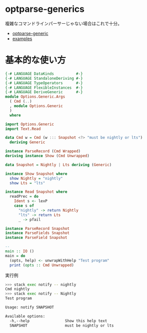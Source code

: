 # optparse-generics

複雑なコマンドラインパーサーじゃない場合はこれで十分。

- [optparse-generic](https://hackage.haskell.org/package/optparse-generic-1.2.2)
- [examples](https://github.com/Gabriel439/Haskell-Optparse-Generic-Library/tree/master/examples)

# 基本的な使い方
```haskell
{-# LANGUAGE DataKinds          #-}
{-# LANGUAGE StandaloneDeriving #-}
{-# LANGUAGE TypeOperators      #-}
{-# LANGUAGE FlexibleInstances  #-}
{-# LANGUAGE DeriveGeneric      #-}
module Options.Generic.Args
  ( Cmd (..)
  , module Options.Generic
  )
  where

import Options.Generic
import Text.Read

data Cmd w = Cmd (w ::: Snapshot <?> "must be nightly or lts")
  deriving Generic

instance ParseRecord (Cmd Wrapped)
deriving instance Show (Cmd Unwrapped)

data Snapshot = Nightly | Lts deriving (Generic)

instance Show Snapshot where
  show Nightly = "nightly"
  show Lts = "lts"

instance Read Snapshot where
  readPrec = do
    Ident s <- lexP
    case s of
      "nightly" -> return Nightly
      "lts" -> return Lts
      _ -> pfail

instance ParseRecord Snapshot
instance ParseFields Snapshot
instance ParseField Snapshot

--
main :: IO ()
main = do
  (opts, help) <- unwrapWithHelp "Test program"
  print (opts :: Cmd Unwrapped)
```

実行例

```bash
>>> stack exec notify -- nightly
Cmd nightly
>>> stack exec notify -- Nightly
Test program

Usage: notify SNAPSHOT

Available options:
  -h,--help                Show this help text
  SNAPSHOT                 must be nightly or lts
```
